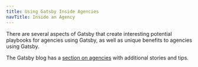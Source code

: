 ```yaml
---
title: Using Gatsby Inside Agencies
navTitle: Inside an Agency
---
```


There are several aspects of Gatsby that create interesting potential playbooks for agencies using Gatsby, as well as unique benefits to agencies using Gatsby.

<GuideList slug={props.slug} />

The Gatsby blog has a [section on agencies](/blog/tags/agencies/) with additional stories and tips.
